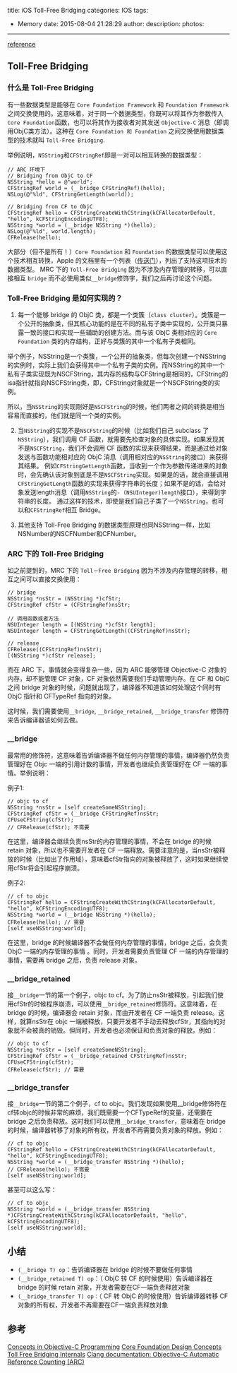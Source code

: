 title: iOS Toll-Free Bridging
categories: IOS
tags:
  - Memory
date: 2015-08-04 21:28:29
author:
description:
photos:
---
[reference](http://gracelancy.com/blog/2014/04/21/toll-free-bridging/)

## Toll-Free Bridging

### 什么是 Toll-Free Bridging
有一些数据类型是能够在 `Core Foundation Framework` 和 `Foundation Framework` 之间交换使用的。这意味着，对于同一个数据类型，你既可以将其作为参数传入 `Core Foundation`函数，也可以将其作为接收者对其发送 `Objective-C` 消息（即调用ObjC类方法）。这种在 `Core Foundation 和 Foundation` 之间交换使用数据类型的技术就叫 `Toll-Free Bridging`.

举例说明，`NSString`和`CFStringRef`即是一对可以相互转换的数据类型：

```
// ARC 环境下
// Bridging from ObjC to CF
NSString *hello = @"world";
CFStringRef world = (__bridge CFStringRef)(hello);
NSLog(@"%ld", CFStringGetLength(world));

// Bridging from CF to ObjC
CFStringRef hello = CFStringCreateWithCString(kCFAllocatorDefault, "hello", kCFStringEncodingUTF8);
NSString *world = (__bridge NSString *)(hello);
NSLog(@"%ld", world.length);
CFRelease(hello);
```

大部分（但不是所有！）`Core Foundation` 和 `Foundation` 的数据类型可以使用这个技术相互转换，Apple 的文档里有一个列表（[传送门](https://developer.apple.com/library/ios/documentation/General/Conceptual/CocoaEncyclopedia/Toll-FreeBridgin/Toll-FreeBridgin.html)），列出了支持这项技术的数据类型。
MRC 下的 `Toll-Free Bridging` 因为不涉及内存管理的转移，可以直接相互 `bridge` 而不必使用类似`__bridge`修饰字，我们之后再讨论这个问题。

<!-- more -->

### Toll-Free Bridging 是如何实现的？

1) 每一个能够 bridge 的 ObjC 类，都是一个类簇（`class cluster`）。类簇是一个公开的抽象类，但其核心功能的是在不同的私有子类中实现的，公开类只暴露一致的接口和实现一些辅助的创建方法。而与该 ObjC 类相对应的 `Core Foundation` 类的内存结构，正好与类簇的其中一个私有子类相同。

举个例子，NSString是一个类簇，一个公开的抽象类，但每次创建一个NSString的实例时，实际上我们会获得其中一个私有子类的实例。而NSString的其中一个私有子类实现既为NSCFString，其内存的结构与CFString是相同的，CFString的isa指针就指向NSCFString类，即，CFString对象就是一个NSCFString类的实例。

所以，当`NSString`的实现刚好是`NSCFString`的时候，他们两者之间的转换是相当容易而直接的，他们就是同一个类的实例。

2) 当`NSString`的实现不是`NSCFString`的时候（比如我们自己 subclass 了`NSString`），我们调用 CF 函数，就需要先检查对象的具体实现。如果发现其不是`NSCFString`，我们不会调用 CF 函数的实现来获得结果，而是通过给对象发送与函数功能相对应的 ObjC 消息（调用相对应的`NSString`的接口）来获得其结果。
例如`CFStringGetLength`函数，当收到一个作为参数传递进来的对象时，会先确认该对象到底是不是`NSCFString`实现。如果是的话，就会直接调用`CFStringGetLength`函数的实现来获得字符串的长度；如果不是的话，会给对象发送length消息（调用`NSString`的`- (NSUInteger)length`接口），来得到字符串的长度。
通过这样的技术，即使是我们自己子类了一个`NSString`，也可以和`CFStringRef`相互 Bridge。

3) 其他支持 Toll-Free Bridging 的数据类型原理也同NSString一样，比如NSNumber的NSCFNumber和CFNumber。

### ARC 下的 Toll-Free Bridging
如之前提到的，MRC 下的 `Toll－Free Bridging` 因为不涉及内存管理的转移，相互之间可以直接交换使用：
```
// bridge
NSString *nsStr = (NSString *)cfStr;
CFStringRef cfStr = (CFStringRef)nsStr;

// 调用函数或者方法
NSUInteger length = [(NSString *)cfStr length];
NSUInteger length = CFStringGetLength((CFStringRef)nsStr);

// release
CFRelease((CFStringRef)nsStr);
[(NSString *)cfStr release];
```

而在 ARC 下，事情就会变得复杂一些，因为 ARC 能够管理 Objective-C 对象的内存，却不能管理 CF 对象，CF 对象依然需要我们手动管理内存。在 CF 和 ObjC 之间 bridge 对象的时候，问题就出现了，编译器不知道该如何处理这个同时有 ObjC 指针和 CFTypeRef 指向的对象。

这时候，我们需要使用`__bridge`, `__bridge_retained`, `__bridge_transfer` 修饰符来告诉编译器该如何去做。

### __bridge
最常用的修饰符，这意味着告诉编译器不做任何内存管理的事情，编译器仍然负责管理好在 Objc 一端的引用计数的事情，开发者也继续负责管理好在 CF 一端的事情。举例说明：

例子1:
```
// objc to cf
NSString *nsStr = [self createSomeNSString];
CFStringRef cfStr = (__bridge CFStringRef)nsStr;
CFUseCFString(cfStr);
// CFRelease(cfStr); 不需要
```

在这里，编译器会继续负责nsStr的内存管理的事情，不会在 bridge 的时候 retain 对象，所以也不需要开发者在 CF 一端释放。需要注意的是，当nsStr被释放的时候（比如出了作用域），意味着cfStr指向的对象被释放了，这时如果继续使用cfStr将会引起程序崩溃。

例子2:
```
// cf to objc
CFStringRef hello = CFStringCreateWithCString(kCFAllocatorDefault, "hello", kCFStringEncodingUTF8);
NSString *world = (__bridge NSString *)(hello);
CFRelease(hello); // 需要
[self useNSString:world];
```

在这里，bridge 的时候编译器不会做任何内存管理的事情，bridge 之后，会负责 ObjC 一端的内存管理的事情 。同时，开发者需要负责管理 CF 一端的内存管理的事情，需要再 bridge 之后，负责 release 对象。

### __bridge_retained
接`__bridge`一节的第一个例子，objc to cf。为了防止nsStr被释放，引起我们使用cfStr的时候程序崩溃，可以使用`__bridge_retained`修饰符。这意味着，在 bridge 的时候，编译器会 retain 对象，而由开发者在 CF 一端负责 release。这样，就算nsStr在 objc 一端被释放，只要开发者不手动去释放cfStr，其指向的对象就不会被真的销毁。但同时，开发者也必须保证和负责对象的释放。例如：
```
// objc to cf
NSString *nsStr = [self createSomeNSString];
CFStringRef cfStr = (__bridge_retained CFStringRef)nsStr;
CFUseCFString(cfStr);
CFRelease(cfStr); // 需要
```

### __bridge_transfer
接`__bridge`一节的第二个例子，cf to objc。我们发现如果使用__bridge修饰符在cf转objc的时候非常的麻烦，我们既需要一个CFTypeRef的变量，还需要在 bridge 之后负责释放。这时我们可以使用`__bridge_transfer`，意味着在 bridge 的时候，编译器转移了对象的所有权，开发者不再需要负责对象的释放。例如：
```
// cf to objc
CFStringRef hello = CFStringCreateWithCString(kCFAllocatorDefault, "hello", kCFStringEncodingUTF8);
NSString *world = (__bridge_transfer NSString *)(hello);
// CFRelease(hello); 不需要
[self useNSString:world];
```

甚至可以这么写：
```
// cf to objc
NSString *world = (__bridge_transfer NSString *)CFStringCreateWithCString(kCFAllocatorDefault, "hello", kCFStringEncodingUTF8);
[self useNSString:world];
```

## 小结

- `(__bridge T) op`：告诉编译器在 bridge 的时候不要做任何事情
- `(__bridge_retained T) op`：（ ObjC 转 CF 的时候使用）告诉编译器在 bridge 的时候 retain 对象，开发者需要在CF一端负责释放对象
- `(__bridge_transfer T) op：`（ CF 转 ObjC 的时候使用）告诉编译器转移 CF 对象的所有权，开发者不再需要在CF一端负责释放对象

## 参考
[Concepts in Objective-C Programming](https://developer.apple.com/library/ios/documentation/General/Conceptual/CocoaEncyclopedia/Toll-FreeBridgin/Toll-FreeBridgin.html)
[Core Foundation Design Concepts](https://developer.apple.com/library/ios/documentation/corefoundation/Conceptual/CFDesignConcepts/Articles/tollFreeBridgedTypes.html#//apple_ref/doc/uid/TP40010677)
[Toll Free Bridging Internals](https://mikeash.com/pyblog/friday-qa-2010-01-22-toll-free-bridging-internals.html)
[Clang documentation: Objective-C Automatic Reference Counting (ARC)](http://clang.llvm.org/docs/AutomaticReferenceCounting.html#bridged-casts)

